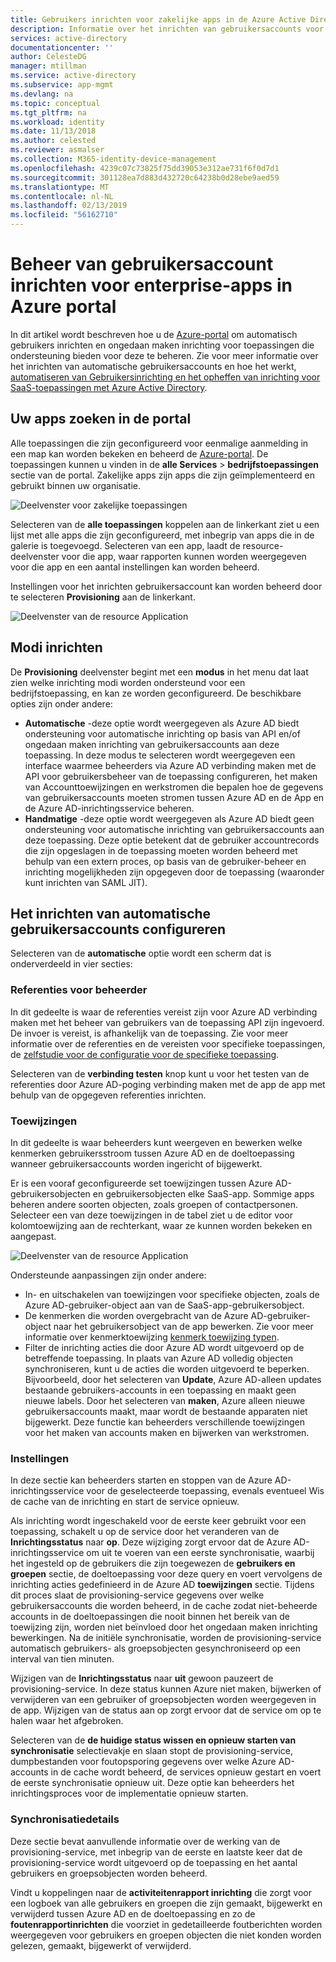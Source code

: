 ```yaml
---
title: Gebruikers inrichten voor zakelijke apps in de Azure Active Directory | Microsoft Docs
description: Informatie over het inrichten van gebruikersaccounts voor bedrijfs-apps met behulp van de Azure Active Directory beheren
services: active-directory
documentationcenter: ''
author: CelesteDG
manager: mtillman
ms.service: active-directory
ms.subservice: app-mgmt
ms.devlang: na
ms.topic: conceptual
ms.tgt_pltfrm: na
ms.workload: identity
ms.date: 11/13/2018
ms.author: celested
ms.reviewer: asmalser
ms.collection: M365-identity-device-management
ms.openlocfilehash: 4239c07c73825f75dd39053e312ae731f6f0d7d1
ms.sourcegitcommit: 301128ea7d883d432720c64238b0d28ebe9aed59
ms.translationtype: MT
ms.contentlocale: nl-NL
ms.lasthandoff: 02/13/2019
ms.locfileid: "56162710"
---
```

# <a name="managing-user-account-provisioning-for-enterprise-apps-in-the-azure-portal"></a>Beheer van gebruikersaccount inrichten voor enterprise-apps in Azure portal
In dit artikel wordt beschreven hoe u de [Azure-portal](https://portal.azure.com) om automatisch gebruikers inrichten en ongedaan maken inrichting voor toepassingen die ondersteuning bieden voor deze te beheren. Zie voor meer informatie over het inrichten van automatische gebruikersaccounts en hoe het werkt, [automatiseren van Gebruikersinrichting en het opheffen van inrichting voor SaaS-toepassingen met Azure Active Directory](user-provisioning.md).

## <a name="finding-your-apps-in-the-portal"></a>Uw apps zoeken in de portal
Alle toepassingen die zijn geconfigureerd voor eenmalige aanmelding in een map kan worden bekeken en beheerd de [Azure-portal](https://portal.azure.com). De toepassingen kunnen u vinden in de **alle Services** &gt; **bedrijfstoepassingen** sectie van de portal. Zakelijke apps zijn apps die zijn geïmplementeerd en gebruikt binnen uw organisatie.

![Deelvenster voor zakelijke toepassingen](./media/configure-automatic-user-provisioning-portal/enterprise-apps-pane.png)

Selecteren van de **alle toepassingen** koppelen aan de linkerkant ziet u een lijst met alle apps die zijn geconfigureerd, met inbegrip van apps die in de galerie is toegevoegd. Selecteren van een app, laadt de resource-deelvenster voor die app, waar rapporten kunnen worden weergegeven voor die app en een aantal instellingen kan worden beheerd.

Instellingen voor het inrichten gebruikersaccount kan worden beheerd door te selecteren **Provisioning** aan de linkerkant.

![Deelvenster van de resource Application](./media/configure-automatic-user-provisioning-portal/enterprise-apps-provisioning.png)

## <a name="provisioning-modes"></a>Modi inrichten
De **Provisioning** deelvenster begint met een **modus** in het menu dat laat zien welke inrichting modi worden ondersteund voor een bedrijfstoepassing, en kan ze worden geconfigureerd. De beschikbare opties zijn onder andere:

* **Automatische** -deze optie wordt weergegeven als Azure AD biedt ondersteuning voor automatische inrichting op basis van API en/of ongedaan maken inrichting van gebruikersaccounts aan deze toepassing. In deze modus te selecteren wordt weergegeven een interface waarmee beheerders via Azure AD verbinding maken met de API voor gebruikersbeheer van de toepassing configureren, het maken van Accounttoewijzingen en werkstromen die bepalen hoe de gegevens van gebruikersaccounts moeten stromen tussen Azure AD en de App en de Azure AD-inrichtingsservice beheren.
* **Handmatige** -deze optie wordt weergegeven als Azure AD biedt geen ondersteuning voor automatische inrichting van gebruikersaccounts aan deze toepassing. Deze optie betekent dat de gebruiker accountrecords die zijn opgeslagen in de toepassing moeten worden beheerd met behulp van een extern proces, op basis van de gebruiker-beheer en inrichting mogelijkheden zijn opgegeven door de toepassing (waaronder kunt inrichten van SAML JIT).

## <a name="configuring-automatic-user-account-provisioning"></a>Het inrichten van automatische gebruikersaccounts configureren
Selecteren van de **automatische** optie wordt een scherm dat is onderverdeeld in vier secties:

### <a name="admin-credentials"></a>Referenties voor beheerder
In dit gedeelte is waar de referenties vereist zijn voor Azure AD verbinding maken met het beheer van gebruikers van de toepassing API zijn ingevoerd. De invoer is vereist, is afhankelijk van de toepassing. Zie voor meer informatie over de referenties en de vereisten voor specifieke toepassingen, de [zelfstudie voor de configuratie voor de specifieke toepassing](user-provisioning.md).

Selecteren van de **verbinding testen** knop kunt u voor het testen van de referenties door Azure AD-poging verbinding maken met de app de app met behulp van de opgegeven referenties inrichten.

### <a name="mappings"></a>Toewijzingen
In dit gedeelte is waar beheerders kunt weergeven en bewerken welke kenmerken gebruikersstroom tussen Azure AD en de doeltoepassing wanneer gebruikersaccounts worden ingericht of bijgewerkt.

Er is een vooraf geconfigureerde set toewijzingen tussen Azure AD-gebruikersobjecten en gebruikersobjecten elke SaaS-app. Sommige apps beheren andere soorten objecten, zoals groepen of contactpersonen. Selecteer een van deze toewijzingen in de tabel ziet u de editor voor kolomtoewijzing aan de rechterkant, waar ze kunnen worden bekeken en aangepast.

![Deelvenster van de resource Application](./media/configure-automatic-user-provisioning-portal/enterprise-apps-provisioning-mapping.png)

Ondersteunde aanpassingen zijn onder andere:

* In- en uitschakelen van toewijzingen voor specifieke objecten, zoals de Azure AD-gebruiker-object aan van de SaaS-app-gebruikersobject.
* De kenmerken die worden overgebracht van de Azure AD-gebruiker-object naar het gebruikersobject van de app bewerken. Zie voor meer informatie over kenmerktoewijzing [kenmerk toewijzing typen](customize-application-attributes.md#understanding-attribute-mapping-types).
* Filter de inrichting acties die door Azure AD wordt uitgevoerd op de betreffende toepassing. In plaats van Azure AD volledig objecten synchroniseren, kunt u de acties die worden uitgevoerd te beperken. Bijvoorbeeld, door het selecteren van **Update**, Azure AD-alleen updates bestaande gebruikers-accounts in een toepassing en maakt geen nieuwe labels. Door het selecteren van **maken**, Azure alleen nieuwe gebruikersaccounts maakt, maar wordt de bestaande apparaten niet bijgewerkt. Deze functie kan beheerders verschillende toewijzingen voor het maken van accounts maken en bijwerken van werkstromen.

### <a name="settings"></a>Instellingen
In deze sectie kan beheerders starten en stoppen van de Azure AD-inrichtingsservice voor de geselecteerde toepassing, evenals eventueel Wis de cache van de inrichting en start de service opnieuw.

Als inrichting wordt ingeschakeld voor de eerste keer gebruikt voor een toepassing, schakelt u op de service door het veranderen van de **Inrichtingsstatus** naar **op**. Deze wijziging zorgt ervoor dat de Azure AD-inrichtingsservice om uit te voeren van een eerste synchronisatie, waarbij het ingesteld op de gebruikers die zijn toegewezen de **gebruikers en groepen** sectie, de doeltoepassing voor deze query en voert vervolgens de inrichting acties gedefinieerd in de Azure AD **toewijzingen** sectie. Tijdens dit proces slaat de provisioning-service gegevens over welke gebruikersaccounts die worden beheerd, in de cache zodat niet-beheerde accounts in de doeltoepassingen die nooit binnen het bereik van de toewijzing zijn, worden niet beïnvloed door het ongedaan maken inrichting bewerkingen. Na de initiële synchronisatie, worden de provisioning-service automatisch gebruikers- als groepsobjecten gesynchroniseerd op een interval van tien minuten.

Wijzigen van de **Inrichtingsstatus** naar **uit** gewoon pauzeert de provisioning-service. In deze status kunnen Azure niet maken, bijwerken of verwijderen van een gebruiker of groepsobjecten worden weergegeven in de app. Wijzigen van de status aan op zorgt ervoor dat de service om op te halen waar het afgebroken.

Selecteren van de **de huidige status wissen en opnieuw starten van synchronisatie** selectievakje en slaan stopt de provisioning-service, dumpbestanden voor foutopsporing gegevens over welke Azure AD-accounts in de cache wordt beheerd, de services opnieuw gestart en voert de eerste synchronisatie opnieuw uit. Deze optie kan beheerders het inrichtingsproces voor de implementatie opnieuw starten.

### <a name="synchronization-details"></a>Synchronisatiedetails
Deze sectie bevat aanvullende informatie over de werking van de provisioning-service, met inbegrip van de eerste en laatste keer dat de provisioning-service wordt uitgevoerd op de toepassing en het aantal gebruikers en groepsobjecten worden beheerd.

Vindt u koppelingen naar de **activiteitenrapport inrichting** die zorgt voor een logboek van alle gebruikers en groepen die zijn gemaakt, bijgewerkt en verwijderd tussen Azure AD en de doeltoepassing en zo de **foutenrapportinrichten** die voorziet in gedetailleerde foutberichten worden weergegeven voor gebruikers en groepen objecten die niet konden worden gelezen, gemaakt, bijgewerkt of verwijderd. 



